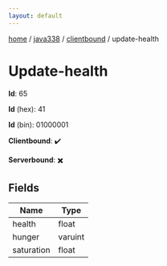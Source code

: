 ```yaml
---
layout: default
---
```


[home](/)  /  [java338](/protocol/java338)  /  [clientbound](/protocol/java338/clientbound)  /  update-health

# Update-health

**Id**: 65

**Id** (hex): 41

**Id** (bin): 01000001

**Clientbound**: ✔️

**Serverbound**: ✖️

## Fields

Name | Type
---|---
health | float
hunger | varuint
saturation | float

